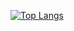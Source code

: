 [![Top Langs](https://github-readme-stats.vercel.app/api/top-langs/?username=WoogLim&langs_count=8)](https://github.com/anuraghazra/github-readme-stats)

